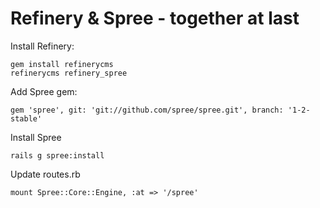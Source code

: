 # Refinery & Spree - together at last

Install Refinery:

    gem install refinerycms
    refinerycms refinery_spree

Add Spree gem:

    gem 'spree', git: 'git://github.com/spree/spree.git', branch: '1-2-stable'

Install Spree

    rails g spree:install

Update routes.rb

    mount Spree::Core::Engine, :at => '/spree'
